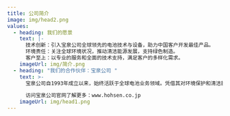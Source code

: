 ```yaml
---
title: 公司简介
image: img/head2.png
values:
  - heading: 我们的愿景
    text: |-
      技术创新：引入宝泉公司全球领先的电池技术与设备，助力中国客户开发最佳产品。
      环境责任：关注全球环境状况，推动清洁能源发展，支持绿色制造。
      客户至上：以专业的服务和全面的技术支持，满足客户的多样化需求。
    imageUrl: img/简介.png
  - heading: "我们的合作伙伴：宝泉公司 "
    text: >-
      宝泉公司自1993年成立以来，始终活跃于全球电池业务领域。凭借其对环境保护和清洁能源的关注，宝泉公司开发出满足客户需求的创新设备，助力全球电池行业的技术革新。

      访问宝泉公司官网了解更多：www.hohsen.co.jp
    imageUrl: img/head1.png
---
```

